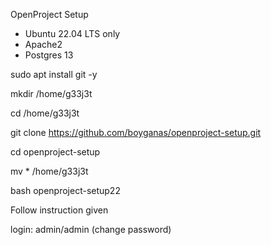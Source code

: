 OpenProject Setup

- Ubuntu 22.04 LTS only
- Apache2
- Postgres 13

sudo apt install git -y

mkdir /home/g33j3t

cd /home/g33j3t

git clone https://github.com/boyganas/openproject-setup.git

cd openproject-setup

mv * /home/g33j3t

bash openproject-setup22

Follow instruction given

login: admin/admin (change password)
